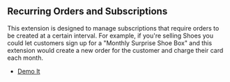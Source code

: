 ## Recurring Orders and Subscriptions

This extension is designed to manage subscriptions that require orders to be created at a certain interval. For example, if you're selling Shoes you could let customers sign up for a "Monthly Surprise Shoe Box" and this extension would create a new order for the customer and charge their card each month.

 - [Demo It](http://demo.merchantprotocol.com/M1-recurring-orders-and-subscriptions)

